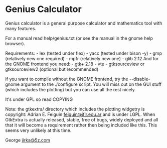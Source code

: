 # Genius Calculator

Genius calculator is a general purpose calculator and mathematics tool
with many features.

For a manual read help/genius.txt (or see the manual in the gnome
help browser).



Requirements:
	- lex (tested under flex)
	- yacc (tested under bison -y)
	- gmp (relatively new one required)
	- mpfr (relatively new one)
	- glib 2.12
And for the GNOME frontend you need:
	- gtk+ 2.18
	- vte
	- gtksourceview or gtksourceview2 (optional but recommended)

If you want to compile without the GNOME frontend, try the
  --disable-gnome
argument to the ./configure script.  You will miss out on the GUI stuff
(which includes the plotting) but you can use all the rest nicely.

It's under GPL so read COPYING

Note: the gtkextra/ directory which includes the plotting widgetry is
copyright: Adrian E. Feiguin <feiguin@ifir.edu.ar> and is under LGPL.  When
GtkExtra is actually released, stable, free of bugs, widely deployed and all
that it will become a requirement rather then being included like this.  This
seems very unlikely at this time.

George <jirka@5z.com>

